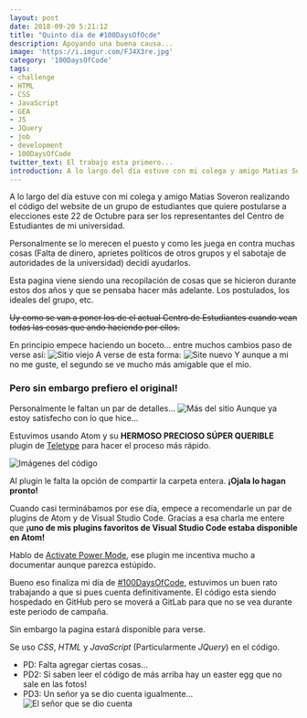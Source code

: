 ```yaml
---
layout: post
date: 2018-09-20 5:21:12
title: "Quinto día de #100DaysOfOcde"
description: Apoyando una buena causa...
image: 'https://i.imgur.com/FJ4X3re.jpg'
category: '100DaysOfCode'
tags:
- challenge
- HTML
- CSS
- JavaScript
- GEA
- JS
- JQuery
- job
- development
- 100DaysOfCode
twitter_text: El trabajo esta primero...
introduction: A lo largo del día estuve con mi colega y amigo Matias Soveron realizando el código del website de un grupo de estudiantes de mi universidad...
---
```


A lo largo del día estuve con mi colega y amigo Matias Soveron realizando el código del website de un grupo de estudiantes que quiere postularse a elecciones este 22 de Octubre para ser los representantes del Centro de Estudiantes de mi universidad.

Personalmente se lo merecen el puesto y como les juega en contra muchas cosas (Falta de dinero, aprietes políticos de otros grupos y el sabotaje de autoridades de la universidad) decidí ayudarlos.

Esta pagina viene siendo una recopilación de cosas que se hicieron durante estos dos años y que se pensaba hacer más adelante.
Los postulados, los ideales del grupo, etc.

<del>Uy como se van a poner los de el actual Centro de Estudiantes cuando vean todas las cosas que ando haciendo por ellos.</del>

En principio empece haciendo un boceto... entre muchos cambios paso de verse así:
![Sitio viejo](https://i.imgur.com/FJ4X3re.jpg)
A verse de esta forma:
![Site nuevo](https://i.imgur.com/E0mM4hG.png)
Y aunque a mi no me guste, el segundo se ve mucho más amigable que el mio.
### Pero sin embargo prefiero el original!
Personalmente le faltan un par de detalles...
![Más del sitio](https://i.imgur.com/b2bY1EK.png)
Aunque ya estoy satisfecho con lo que hice...

Estuvimos usando Atom y su **HERMOSO PRECIOSO SÚPER QUERIBLE** plugin de [Teletype](https://teletype.atom.io) para hacer el proceso más rápido.

![Imágenes del código](https://i.imgur.com/GUYiSOi.jpg)

Al plugin le falta la opción de compartir la carpeta entera. **¡Ojala lo hagan pronto!**

Cuando casi terminábamos por ese día, empece a recomendarle un par de plugins de Atom y de Visual Studio Code.
Gracias a esa charla me entere que **¡uno de mis plugins favoritos de Visual Studio Code estaba disponible en Atom!**

Hablo de [Activate Power Mode](https://atom.io/packages/activate-power-mode), ese plugin me incentiva mucho a documentar aunque parezca estúpido.

Bueno eso finaliza mi día de [#100DaysOfCode](twitter.com/search?q=%23100DaysOfCode), estuvimos un buen rato trabajando a que si pues cuenta definitivamente. El código esta siendo hospedado en GitHub pero se moverá a GitLab para que no se vea durante este periodo de campaña.

Sin embargo la pagina estará disponible para verse.

Se uso *CSS*, *HTML* y *JavaScript* (Particularmente *JQuery*) en el código.

- PD: Falta agregar ciertas cosas...
- PD2: Si saben leer el código de más arriba hay un easter egg que no sale en las fotos!
- PD3: Un señor ya se dio cuenta igualmente...
 ![El señor que se dio cuenta](https://i.imgur.com/yiJrPkg.png)
